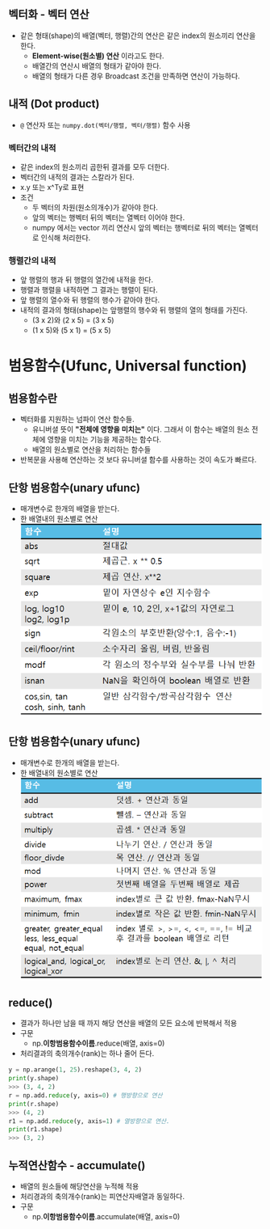 ## 벡터화 - 벡터 연산
- 같은 형태(shape)의 배열(벡터, 행렬)간의 연산은 같은 index의 원소끼리 연산을 한다. 
    - **Element-wise(원소별) 연산** 이라고도 한다.
    - 배열간의 연산시 배열의 형태가 같아야 한다.
    - 배열의 형태가 다른 경우 Broadcast 조건을 만족하면 연산이 가능하다.

## 내적 (Dot product)
- `@` 연산자 또는 `numpy.dot(벡터/행렬, 벡터/행렬)`  함수 사용

### 벡터간의 내적
- 같은 index의 원소끼리 곱한뒤 결과를 모두 더한다.
- 벡터간의 내적의 결과는 스칼라가 된다.
- x.y 또는 x^Ty로 표현
- 조건
	- 두 벡터의 차원(원소의개수)가 같아야 한다.
	- 앞의 벡터는 행벡터 뒤의 벡터는 열벡터 이어야 한다.
	- numpy 에서는 vector 끼리 연산시 앞의 벡터는 행벡터로 뒤의 벡터는 열벡터로 인식해 처리한다.

### 행렬간의 내적
- 앞 행렬의 행과 뒤 행렬의 열간에 내적을 한다.
- 행렬과 행렬을 내적하면 그 결과는 행렬이 된다.
- 앞 행렬의 열수와 뒤 행렬의 행수가 같아야 한다.
- 내적의 결과의 형태(shape)는 앞행렬의 행수와 뒤 행렬의 열의 형태를 가진다.
	- (3 x 2)와 (2 x 5) = (3 x 5)
	- (1 x 5)와 (5 x 1) = (5 x 5)  

# 범용함수(Ufunc, Universal function)
## 범용함수란
- 벡터화를 지원하는 넘파이 연산 함수들.
	- 유니버셜 뜻이 **"전체에 영향을 미치는"** 이다. 그래서 이 함수는 배열의 원소 전체에 영향을 미치는 기능을 제공하는 함수다.
	- 배열의 원소별로 연산을 처리하는 함수들
- 반복문을 사용해 연산하는 것 보다 유니버셜 함수를 사용하는 것이 속도가 빠르다.	
## 단항 범용함수(unary ufunc)
- 매개변수로 한개의 배열을 받는다.
- 한 배열내의 원소별로 연산  
![image](/images/unary.png)

## 단항 범용함수(unary ufunc)
- 매개변수로 한개의 배열을 받는다.
- 한 배열내의 원소별로 연산  
![image](/images/polynomial.png)

## reduce()
- 결과가 하나만 남을 때 까지 해당 연산을 배열의 모든 요소에 반복해서 적용
- 구문
	- np.**이항범용함수이름**.reduce(배열, axis=0)
- 처리결과의 축의개수(rank)는 하나 줄어 든다.
```python
y = np.arange(1, 25).reshape(3, 4, 2)
print(y.shape)
>>> (3, 4, 2)
r = np.add.reduce(y, axis=0) # 행방향으로 연산
print(r.shape)
>>> (4, 2)
r1 = np.add.reduce(y, axis=1) # 열방향으로 연산.
print(r1.shape)
>>> (3, 2)
```

	
## 누적연산함수 - accumulate()
- 배열의 원소들에 해당연산을 누적해 적용
- 처리경과의 축의개수(rank)는 피연산자배열과 동일하다.
- 구문
	- np.**이항범용함수이름**.accumulate(배열, axis=0)	
	

	